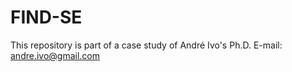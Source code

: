 # FIND-SE

This repository is part of a case study of André Ivo's Ph.D.
E-mail: andre.ivo@gmail.com
